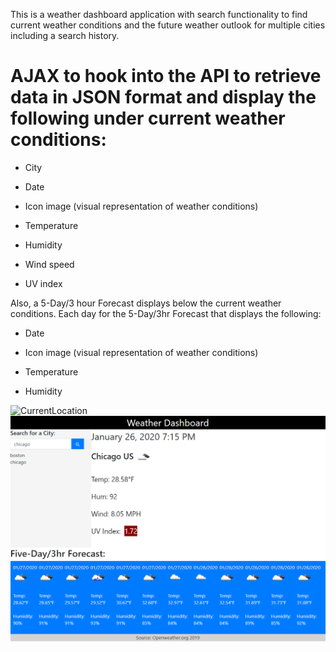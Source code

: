 This is a weather dashboard application with search functionality to find current weather conditions and the future weather outlook for multiple cities including a search history.

# AJAX to hook into the API to retrieve data in JSON format and display the following under current weather conditions:

  * City

  * Date

  * Icon image (visual representation of weather conditions)

  * Temperature

  * Humidity

  * Wind speed

  * UV index

Also, a 5-Day/3 hour Forecast displays below the current weather conditions. Each day for the 5-Day/3hr Forecast that displays the following:

  * Date

  * Icon image (visual representation of weather conditions)

  * Temperature

  * Humidity


![CurrentLocation](assets/weather.1.png)
![UserInput](assets/weather.2.png)


